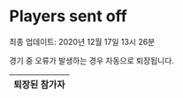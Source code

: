 # Players sent off
최종 업데이트: 2020년 12월 17일 13시 26분


경기 중 오류가 발생하는 경우 자동으로 퇴장됩니다.


| 퇴장된 참가자 |
|:---:|